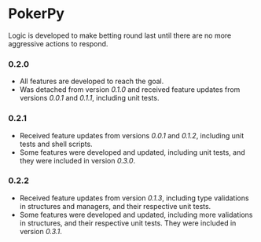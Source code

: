 # PokerPy
Logic is developed to make betting round last until there are no more aggressive actions to respond.

### 0.2.0
- All features are developed to reach the goal.
- Was detached from version *0.1.0* and received feature updates from versions *0.0.1* and *0.1.1*, including unit tests.

### 0.2.1
- Received feature updates from versions *0.0.1* and *0.1.2*, including unit tests and shell scripts.
- Some features were developed and updated, including unit tests, and they were included in version *0.3.0*.

### 0.2.2
- Received feature updates from version *0.1.3*, including type validations in structures and managers, and their respective unit tests.
- Some features were developed and updated, including more validations in structures, and their respective unit tests. They were included in version *0.3.1*.